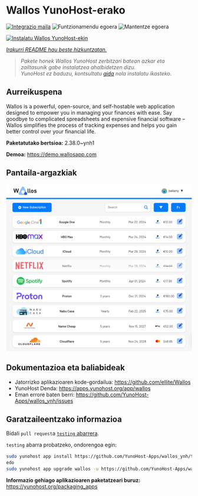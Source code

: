 <!--
Ohart ongi: README hau automatikoki sortu da <https://github.com/YunoHost/apps/tree/master/tools/readme_generator>ri esker
EZ editatu eskuz.
-->

# Wallos YunoHost-erako

[![Integrazio maila](https://dash.yunohost.org/integration/wallos.svg)](https://ci-apps.yunohost.org/ci/apps/wallos/) ![Funtzionamendu egoera](https://ci-apps.yunohost.org/ci/badges/wallos.status.svg) ![Mantentze egoera](https://ci-apps.yunohost.org/ci/badges/wallos.maintain.svg)

[![Instalatu Wallos YunoHost-ekin](https://install-app.yunohost.org/install-with-yunohost.svg)](https://install-app.yunohost.org/?app=wallos)

*[Irakurri README hau beste hizkuntzatan.](./ALL_README.md)*

> *Pakete honek Wallos YunoHost zerbitzari batean azkar eta zailtasunik gabe instalatzea ahalbidetzen dizu.*  
> *YunoHost ez baduzu, kontsultatu [gida](https://yunohost.org/install) nola instalatu ikasteko.*

## Aurreikuspena

Wallos is a powerful, open-source, and self-hostable web application designed to empower you in managing your finances with ease. Say goodbye to complicated spreadsheets and expensive financial software – Wallos simplifies the process of tracking expenses and helps you gain better control over your financial life.


**Paketatutako bertsioa:** 2.38.0~ynh1

**Demoa:** <https://demo.wallosapp.com>

## Pantaila-argazkiak

![Wallos(r)en pantaila-argazkia](./doc/screenshots/screenshot.png)

## Dokumentazioa eta baliabideak

- Jatorrizko aplikazioaren kode-gordailua: <https://github.com/ellite/Wallos>
- YunoHost Denda: <https://apps.yunohost.org/app/wallos>
- Eman errore baten berri: <https://github.com/YunoHost-Apps/wallos_ynh/issues>

## Garatzaileentzako informazioa

Bidali `pull request`a [`testing` abarrera](https://github.com/YunoHost-Apps/wallos_ynh/tree/testing).

`testing` abarra probatzeko, ondorengoa egin:

```bash
sudo yunohost app install https://github.com/YunoHost-Apps/wallos_ynh/tree/testing --debug
edo
sudo yunohost app upgrade wallos -u https://github.com/YunoHost-Apps/wallos_ynh/tree/testing --debug
```

**Informazio gehiago aplikazioaren paketatzeari buruz:** <https://yunohost.org/packaging_apps>
